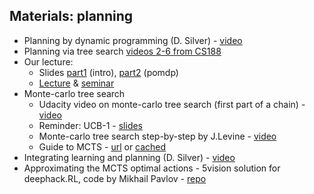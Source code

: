 ## Materials: planning
* Planning by dynamic programming (D. Silver) - [video](https://www.youtube.com/watch?v=Nd1-UUMVfz4)
* Planning via tree search [videos 2-6 from CS188](https://www.youtube.com/channel/UCHBzJsIcRIVuzzHVYabikTQ)
* Our lecture:
  * Slides [part1](https://yadi.sk/i/3PM9zCP33J3ub3) (intro), [part2](https://yadi.sk/i/M03xvZ2y3JMQre) (pomdp)
  * [Lecture](https://yadi.sk/i/lOAUu7o13JBHFz) & [seminar](https://yadi.sk/i/bkmjEZrk3JBHGF)
* Monte-carlo tree search
  *  Udacity video on monte-carlo tree search (first part of a chain) - [video](https://www.youtube.com/watch?v=onBYsen2_eA)
  * Reminder: UCB-1 - [slides](https://www.cs.bham.ac.uk/internal/courses/robotics/lectures/ucb1.pdf)
  * Monte-carlo tree search step-by-step by J.Levine - [video](https://www.youtube.com/watch?v=UXW2yZndl7U)
  * Guide to MCTS - [url](https://jeffbradberry.com/posts/2015/09/intro-to-monte-carlo-tree-search/) 
  or [cached](https://webcache.googleusercontent.com/search?q=cache:jeffbradberry.com/posts/2015/09/intro-to-monte-carlo-tree-search/)
* Integrating learning and planning (D. Silver) - [video](https://www.youtube.com/watch?v=ItMutbeOHtc)
* Approximating the MCTS optimal actions - 5vision solution for deephack.RL, code by Mikhail Pavlov - [repo](https://github.com/5vision/uct_atari)
